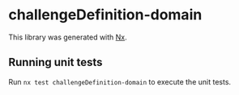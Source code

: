 # challengeDefinition-domain

This library was generated with [Nx](https://nx.dev).

## Running unit tests

Run `nx test challengeDefinition-domain` to execute the unit tests.
